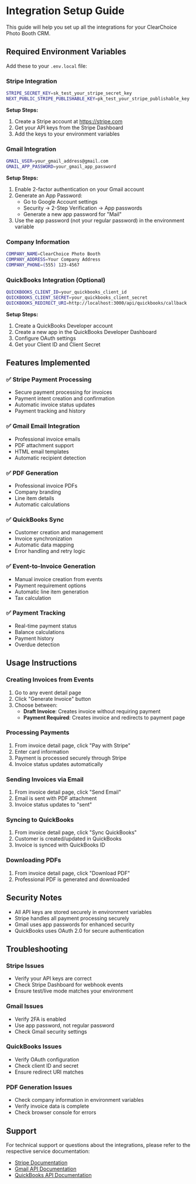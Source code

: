 # Integration Setup Guide

This guide will help you set up all the integrations for your ClearChoice Photo Booth CRM.

## Required Environment Variables

Add these to your `.env.local` file:

### Stripe Integration
```bash
STRIPE_SECRET_KEY=sk_test_your_stripe_secret_key
NEXT_PUBLIC_STRIPE_PUBLISHABLE_KEY=pk_test_your_stripe_publishable_key
```

**Setup Steps:**
1. Create a Stripe account at https://stripe.com
2. Get your API keys from the Stripe Dashboard
3. Add the keys to your environment variables

### Gmail Integration
```bash
GMAIL_USER=your_gmail_address@gmail.com
GMAIL_APP_PASSWORD=your_gmail_app_password
```

**Setup Steps:**
1. Enable 2-factor authentication on your Gmail account
2. Generate an App Password:
   - Go to Google Account settings
   - Security → 2-Step Verification → App passwords
   - Generate a new app password for "Mail"
3. Use the app password (not your regular password) in the environment variable

### Company Information
```bash
COMPANY_NAME=ClearChoice Photo Booth
COMPANY_ADDRESS=Your Company Address
COMPANY_PHONE=(555) 123-4567
```

### QuickBooks Integration (Optional)
```bash
QUICKBOOKS_CLIENT_ID=your_quickbooks_client_id
QUICKBOOKS_CLIENT_SECRET=your_quickbooks_client_secret
QUICKBOOKS_REDIRECT_URI=http://localhost:3000/api/quickbooks/callback
```

**Setup Steps:**
1. Create a QuickBooks Developer account
2. Create a new app in the QuickBooks Developer Dashboard
3. Configure OAuth settings
4. Get your Client ID and Client Secret

## Features Implemented

### ✅ Stripe Payment Processing
- Secure payment processing for invoices
- Payment intent creation and confirmation
- Automatic invoice status updates
- Payment tracking and history

### ✅ Gmail Email Integration
- Professional invoice emails
- PDF attachment support
- HTML email templates
- Automatic recipient detection

### ✅ PDF Generation
- Professional invoice PDFs
- Company branding
- Line item details
- Automatic calculations

### ✅ QuickBooks Sync
- Customer creation and management
- Invoice synchronization
- Automatic data mapping
- Error handling and retry logic

### ✅ Event-to-Invoice Generation
- Manual invoice creation from events
- Payment requirement options
- Automatic line item generation
- Tax calculation

### ✅ Payment Tracking
- Real-time payment status
- Balance calculations
- Payment history
- Overdue detection

## Usage Instructions

### Creating Invoices from Events
1. Go to any event detail page
2. Click "Generate Invoice" button
3. Choose between:
   - **Draft Invoice**: Creates invoice without requiring payment
   - **Payment Required**: Creates invoice and redirects to payment page

### Processing Payments
1. From invoice detail page, click "Pay with Stripe"
2. Enter card information
3. Payment is processed securely through Stripe
4. Invoice status updates automatically

### Sending Invoices via Email
1. From invoice detail page, click "Send Email"
2. Email is sent with PDF attachment
3. Invoice status updates to "sent"

### Syncing to QuickBooks
1. From invoice detail page, click "Sync QuickBooks"
2. Customer is created/updated in QuickBooks
3. Invoice is synced with QuickBooks ID

### Downloading PDFs
1. From invoice detail page, click "Download PDF"
2. Professional PDF is generated and downloaded

## Security Notes

- All API keys are stored securely in environment variables
- Stripe handles all payment processing securely
- Gmail uses app passwords for enhanced security
- QuickBooks uses OAuth 2.0 for secure authentication

## Troubleshooting

### Stripe Issues
- Verify your API keys are correct
- Check Stripe Dashboard for webhook events
- Ensure test/live mode matches your environment

### Gmail Issues
- Verify 2FA is enabled
- Use app password, not regular password
- Check Gmail security settings

### QuickBooks Issues
- Verify OAuth configuration
- Check client ID and secret
- Ensure redirect URI matches

### PDF Generation Issues
- Check company information in environment variables
- Verify invoice data is complete
- Check browser console for errors

## Support

For technical support or questions about the integrations, please refer to the respective service documentation:

- [Stripe Documentation](https://stripe.com/docs)
- [Gmail API Documentation](https://developers.google.com/gmail/api)
- [QuickBooks API Documentation](https://developer.intuit.com/app/developer/qbo/docs/api/accounting/all-entities/invoice)






